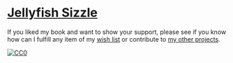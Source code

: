 # [Jellyfish Sizzle](https://wiki.jellyfishsizzle.xyz)


If you liked my book and want to show your support, please see if you know how
can I fulfill any item of my [wish list](https://lyz-code.github.io/blue-book/projects/projects/#seeds) or contribute to [my
other projects](https://lyz-code.github.io/blue-book/projects/projects/).

[![CC0](https://img.shields.io/badge/license-CC0-0a0a0a.svg?style=flat&colorA=0a0a0a)](https://creativecommons.org/publicdomain/zero/1.0/)
